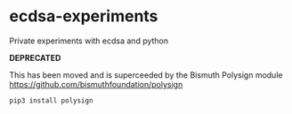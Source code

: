 # ecdsa-experiments
Private experiments with ecdsa and python

**DEPRECATED**

This has been moved and is superceeded by the Bismuth Polysign module https://github.com/bismuthfoundation/polysign

`pip3 install polysign`

